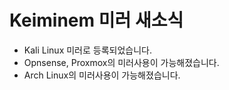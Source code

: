 
# Keiminem 미러 새소식
- Kali Linux 미러로 등록되었습니다.
- Opnsense, Proxmox의 미러사용이 가능해졌습니다.
- Arch Linux의 미러사용이 가능해졌습니다.
